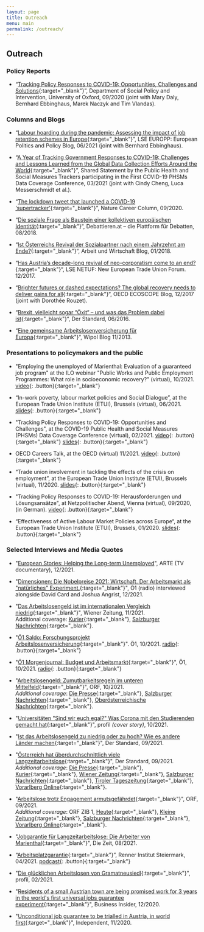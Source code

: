 ```yaml
---
layout: page
title: Outreach
menu: main
permalink: /outreach/
---
```


## Outreach

### Policy Reports

- “[Tracking Policy Responses to COVID-19: Opportunities, Challenges and Solutions](https://supertracker.spi.ox.ac.uk/assets/STBrief-1.pdf){:target="_blank"}”, Department of Social Policy and Intervention, University of Oxford, 09/2020 (joint with Mary Daly, Bernhard Ebbinghaus, Marek Naczyk and Tim Vlandas).

### Columns and Blogs

- “[Labour hoarding during the pandemic: Assessing the impact of job retention schemes in Europe](https://blogs.lse.ac.uk/europpblog/2021/06/01/labour-hoarding-during-the-pandemic-assessing-the-impact-of-job-retention-schemes-in-europe/){:target="_blank"}”, LSE EUROPP: European Politics and Policy Blog, 06/2021 (joint with Bernhard Ebbinghaus).

- “[A Year of Tracking Government Responses to COVID-19: Challenges and Lessons Learned from the Global Data Collection Efforts Around the World](https://phsmconference.files.wordpress.com/2021/04/phsm_lessons_learned_final_statement-2.pdf){:target="_blank"}”, Shared Statement by the Public Health and Social Measures Trackers participating in the First COVID-19 PHSMs Data Coverage Conference, 03/2021 (joint with Cindy Cheng, Luca Messerschmidt et al.).

- “[The lockdown tweet that launched a COVID-19 ‘supertracker’](https://www.nature.com/articles/d41586-020-02760-0){:target="_blank"}”, Nature Career Column, 09/2020<!--,  https://doi.org/10.1038/d41586-020-02760-0 -->.

- “[Die soziale Frage als Baustein einer kollektiven europäischen Identität](http://www.debattieren.at/?p=414&fbclid=IwAR0bPdaAZ30KYTUvdc56XOekLUJ5q6DUyayHxnJGvRvzSbvVFeZxy9CxRdA){:target="_blank"}“, Debattieren.at – die Plattform für Debatten, 08/2018.

- “[Ist Österreichs Revival der Sozialpartner nach einem Jahrzehnt am Ende?](https://www.awblog.at/ist-oesterreichs-revival-der-sozialpartner-nach-einem-jahrzehnt-am-ende/){:target="_blank"}“, Arbeit und Wirtschaft Blog, 01/2018.

- “[Has Austria’s decade-long revival of neo-corporatism come to an end?](http://blogs.lse.ac.uk/netuf/2018/01/02/has-austrias-decade-long-revival-of-neo-corporatism-come-to-an-end/?subscribe=success#blog_subscription-2){:target="_blank"}“, LSE NETUF: New European Trade Union Forum. 12/2017.

- “[Brighter futures or dashed expectations? The global recovery needs to deliver gains for all](https://oecdecoscope.blog/2017/12/04/brighter-futures-or-dashed-expectations-the-global-recovery-needs-to-deliver-gains-for-all/){:target="_blank"}“, OECD ECOSCOPE Blog, 12/2017 (joint with Dorothée Rouzet).

- “[Brexit, vielleicht sogar “Öxit“ – und was das Problem dabei ist](https://derstandard.at/2000039123601/Brexit-vielleicht-sogar-Oexit-und-was-das-Problem-dabei-ist){:target="_blank"}“, Der Standard, 06/2016.

- “[Eine gemeinsame Arbeitslosenversicherung für Europa](https://blog.wipol.at/2013/11/25/eine-gemeinsame-arbeitslosenversicherung-fur-europa/){:target="_blank"}“, Wipol Blog 11/2013.

### Presentations to policymakers and the public

- "Employing the unemployed of Marienthal: Evaluation of a guaranteed job program" at the ILO webinar "Public Works and Public Employment Programmes: What role in socioeconomic recovery?" (virtual), 10/2021. [video](https://youtu.be/Uiqn_WgrZ-I?t=4035){: .button}{:target="_blank"}

- “In-work poverty, labour market policies and Social Dialogue”, at the European Trade Union Institute (ETUI), Brussels (virtual), 06/2021. [slides](https://lukaslehner.github.io/assets/in-work-poverty-etui.pdf){: .button}{:target="_blank"}

- "Tracking Policy Responses to COVID-19: Opportunities and Challenges", at the COVID-19 Public Health and Social Measures (PHSMs) Data Coverage Conference (virtual), 02/2021. [video](https://youtu.be/3Fh9OIfA2MI?t=9751){: .button}{:target="_blank"} [slides](https://lukaslehner.github.io/assets/supertracker-phsm-data-conference.pdf){: .button}{:target="_blank"}

- OECD Careers Talk, at the OECD (virtual) 11/2021. [video](https://www.linkedin.com/video/live/urn:li:ugcPost:6744951162480431104/){: .button}{:target="_blank"}

- “Trade union involvement in tackling the effects of the crisis on employment”, at the European Trade Union Institute (ETUI), Brussels (virtual), 11/2020. [slides](https://lukaslehner.github.io/assets/trade-union-covid-employment-crisis-etui.pdf){: .button}{:target="_blank"}

- "Tracking Policy Responses to COVID-19: Herausforderungen und Lösungsansätze", at Netzpolitischer Abend, Vienna (virtual), 09/2020, (in German). [video](https://youtu.be/KnX57fhrIMk?t=132){: .button}{:target="_blank"}

- “Effectiveness of Active Labour Market Policies across Europe“, at the European Trade Union Institute (ETUI), Brussels, 01/2020. [slides](https://lukaslehner.github.io/assets/almp-etui.pdf){: .button}{:target="_blank"}

### Selected Interviews and Media Quotes

- "[European Stories: Helping the Long-term Unemployed](https://www.arte.tv/de/videos/100300-072-A/re-zurueck-in-den-job/)", ARTE (TV documentary), 12/2021.

- "[Dimensionen: Die Nobelpreise 2021: Wirtschaft. Der Arbeitsmarkt als "natürliches" Experiment.](https://oe1.orf.at/programm/20211209/662632/Die-Nobelpreise-2021-Wirtschaft){:target="_blank"}", Ö1 (radio) interviewed alongside David Card and Joshua Angrist, 12/2021.

- "[Das Arbeitslosengeld ist im internationalen Vergleich niedrig](https://www.wienerzeitung.at/nachrichten/politik/oesterreich/2129653-Das-Arbeitslosengeld-ist-im-internationalen-Vergleich-niedrig.html){:target="_blank"}", Wiener Zeitung, 11/2021. \
Additional coverage: [Kurier](https://kurier.at/wirtschaft/langzeitarbeitslosigkeit-betriebe-mehr-in-die-pflicht-nehmen/401824066){:target="_blank"}, [Salzburger Nachrichten](https://www.sn.at/wirtschaft/oesterreich/auch-betriebe-tragen-zur-langzeitarbeitslosigkeit-bei-113308492){:target="_blank"}.

- "[Ö1 Saldo: Forschungsprojekt Arbeitslosenversicherung](https://oe1.orf.at/player/20211022/655766/1634888512000){:target="_blank"}". Ö1, 10/2021. [radio](https://oe1.orf.at/player/20211022/655766/1634888512000){: .button}{:target="_blank"}

- "[Ö1 Morgenjournal: Budget und Arbeitsmarkt](https://oe1.orf.at/player/20211019/655586/1634620393345){:target="_blank"}", Ö1, 10/2021. [radio](https://oe1.orf.at/player/20211019/655586/1634620393345){: .button}{:target="_blank"}

- "[Arbeitslosengeld: Zumutbarkeitsregeln im unteren Mittelfeld](https://orf.at/stories/3231014/){:target="_blank"}", ORF, 10/2021. \
*Additional coverage*: [Die Presse](https://www.diepresse.com/6042490/arbeitslose-zumutbarkeitsregeln-anfangs-im-unteren-mittelfeld){:target="_blank"}, [Salzburger Nachrichten](https://www.sn.at/suche?q=Ist+der+Druck+auf+Arbeitslose+zu+gro%C3%9F%3F++++++Im+L%C3%A4ndervergleich+liegt+%C3%96sterreich+im+unteren+Mittelfeld.#content-div1){:target="_blank"}, [Oberösterreichische Nachrichten](https://www.nachrichten.at/politik/innenpolitik/arbeitslosengeld-zumutbarkeitsregeln-anfangs-im-unteren-mittelfeld;art385,3469398){:target="_blank"}.

- "[Universitäten "Sind wir euch egal?" Was Corona mit den Studierenden gemacht hat](https://www.profil.at/oesterreich/oesterreichs-studierende-wir-sind-allen-scheissegal/401756349){:target="_blank"}", profil *(cover story)*, 10/2021.

- "[Ist das Arbeitslosengeld zu niedrig oder zu hoch? Wie es andere Länder machen](https://www.derstandard.at/story/2000129831650/ist-das-arbeitslosengeld-zu-niedrig-oder-zu-hoch-wie-es){:target="_blank"}", Der Standard, 09/2021.

- "[Österreich hat überdurchschnittlich viele Langzeitarbeitslose](https://www.derstandard.at/story/2000129805430/oesterreich-hat-ueberdurchschnittlich-viele-langzeitarbeitslose){:target="_blank"}", Der Standard, 09/2021. \
 *Additional coverage*: [Die Presse](https://www.diepresse.com/6036616/osterreich-hat-uberdurchschnittlich-viele-langzeitarbeitslose){:target="_blank"}, [Kurier](https://kurier.at/wirtschaft/oesterreich-hat-ueberdurchschnittlich-viele-langzeitarbeitslose/401742474){:target="_blank"}, [Wiener Zeitung](https://www.wienerzeitung.at/nachrichten/wirtschaft/oesterreich/2121377-Oesterreich-mit-ueberdurchschnittlich-vielen-Langzeitarbeitslosen.html){:target="_blank"}, [Salzburger Nachrichten](https://www.sn.at/wirtschaft/oesterreich/ueberdurchschnittlich-viele-langzeitarbeitslose-in-oesterreich-109769227){:target="_blank"}, [Tiroler Tageszeitung](https://www.tt.com/artikel/30801528/arbeitslose-erstmals-unter-vorkrisenniveau-mit-schulungen-darueber){:target="_blank"}, [Vorarlberg Online](https://www.vol.at/oesterreich-hat-mehr-langzeitarbeitslose-als-eu-schnitt/7130956){:target="_blank"}.

- "[Arbeitslose trotz Engagement armutsgefährdet](https://oesterreich.orf.at/stories/3119573/){:target="_blank"}", ORF, 09/2021. \
 *Additional coverage*: ORF ZIB 1, [Heute](https://www.heute.at/s/mehrheit-schaemt-sich-fuer-ihre-arbeitslosigkeit-100161049){:target="_blank"}, [Kleine Zeitung](https://www.kleinezeitung.at/wirtschaft/6028570/Mehr-als-1200-Betroffene-befragt_Studie_Worunter-Arbeitslose-in){:target="_blank"}, [Salzburger Nachrichten](https://www.sn.at/wirtschaft/oesterreich/arbeitslose-oft-armutsgefaehrdet-108906430){:target="_blank"}, [Vorarlberg Online](https://www.vol.at/arbeitslose-oft-armutsgefaehrdet/7111464){:target="_blank"}.

- "[Jobgarantie für Langzeitarbeitslose: Die Arbeiter von Marienthal](https://www.zeit.de/2021/33/jobgarantie-langzeitarbeitslose-experiment-gramatneusiedl-oesterreich-arbeitslosigkeit){:target="_blank"}", Die Zeit, 08/2021.

- “[Arbeitsplatzgarantie](https://podcasts.google.com/feed/aHR0cHM6Ly9jZG4uc3RhdGlvbmlzdGEuY29tL2ZlZWRzL3Nwb2Utc3RlaWVybWFyaw/episode/MDJkOThiOWYyMmExZGVmY2RjMGMxZWNlMzM1ZmU2NDY?ep=14){:target="_blank"}”, Renner Institut Steiermark, 04/2021. [podcast](https://podcasts.google.com/feed/aHR0cHM6Ly9jZG4uc3RhdGlvbmlzdGEuY29tL2ZlZWRzL3Nwb2Utc3RlaWVybWFyaw/episode/MDJkOThiOWYyMmExZGVmY2RjMGMxZWNlMzM1ZmU2NDY?ep=14){: .button}{:target="_blank"}

- "[Die glücklichen Arbeitslosen von Gramatneusiedl](https://www.profil.at/wirtschaft/die-gluecklichen-arbeitslosen-von-gramatneusiedl/401774907){:target="_blank"}", profil, 02/2021.

- "[Residents of a small Austrian town are being promised work for 3 years in the world's first universal jobs guarantee experiment](https://www.businessinsider.com/austria-worlds-first-universal-jobs-guarantee-experiment-2020-11){:target="_blank"}", Business Insider, 12/2020.

- "[Unconditional job guarantee to be trialled in Austria, in world first](https://www.independent.co.uk/news/uk/politics/unconditional-job-guarantee-trial-austria-marienthal-oxford-universal-basic-income-b1451788.html){:target="_blank"}", Independent, 11/2020.
